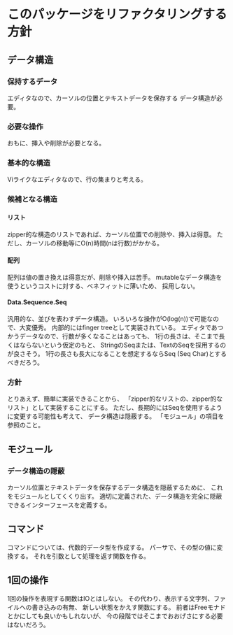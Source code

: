 このパッケージをリファクタリングする方針
========================================

データ構造
----------

### 保持するデータ

エディタなので、カーソルの位置とテキストデータを保存する
データ構造が必要。

### 必要な操作

おもに、挿入や削除が必要となる。

### 基本的な構造

Viライクなエディタなので、行の集まりと考える。

### 候補となる構造

#### リスト

zipper的な構造のリストであれば、カーソル位置での削除や、挿入は得意。
ただし、カーソルの移動等にO(n)時間(nは行数)がかかる。

#### 配列

配列は値の置き換えは得意だが、削除や挿入は苦手。
mutableなデータ構造を使うというコストに対する、ベネフィットに薄いため、
採用しない。

#### Data.Sequence.Seq

汎用的な、並びを表わすデータ構造。
いろいろな操作がO(log(n))で可能なので、大変優秀。
内部的にはfinger treeとして実装されている。
エディタであつかうデータなので、行数が多くなることはあっても、
1行の長さは、そこまで長くはならないという仮定のもと、
StringのSeqまたは、TextのSeqを採用するのが良さそう。
1行の長さも長大になることを想定するならSeq (Seq Char)とするべきだろう。

### 方針

とりあえず、簡単に実装できることから、
「zipper的なリストの、zipper的なリスト」として実装することにする。
ただし、長期的にはSeqを使用するように変更する可能性も考えて、
データ構造は隠蔽する。
「モジュール」の項目を参照のこと。

モジュール
----------

### データ構造の隠蔽

カーソル位置とテキストデータを保存するデータ構造を隠蔽するために、
これをモジュールとしてくくり出す。
適切に定義された、データ構造を完全に隠蔽できるインターフェースを定義する。

コマンド
--------

コマンドについては、代数的データ型を作成する。
パーサで、その型の値に変換する。
それを引数として処理を返す関数を作る。

1回の操作
---------

1回の操作を表現する関数はIOとはしない。
その代わり、表示する文字列、ファイルへの書き込みの有無、
新しい状態をかえす関数にする。
前者はFreeモナドとかにしても良いかもしれないが、
今の段階ではそこまでおおげさにする必要はないだろう。
